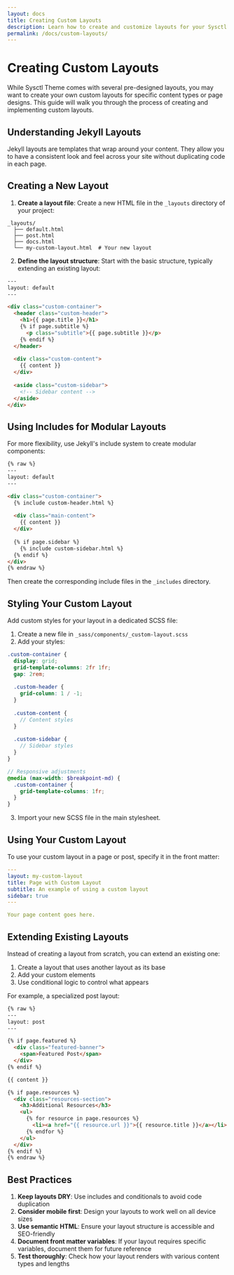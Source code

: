 ```yaml
---
layout: docs
title: Creating Custom Layouts
description: Learn how to create and customize layouts for your Sysctl Theme site
permalink: /docs/custom-layouts/
---
```


# Creating Custom Layouts

While Sysctl Theme comes with several pre-designed layouts, you may want to create your own custom layouts for specific content types or page designs. This guide will walk you through the process of creating and implementing custom layouts.

## Understanding Jekyll Layouts

Jekyll layouts are templates that wrap around your content. They allow you to have a consistent look and feel across your site without duplicating code in each page.

## Creating a New Layout

1. **Create a layout file**: Create a new HTML file in the `_layouts` directory of your project:

```
_layouts/
  ├── default.html
  ├── post.html
  ├── docs.html
  └── my-custom-layout.html  # Your new layout
```

2. **Define the layout structure**: Start with the basic structure, typically extending an existing layout:

```html
---
layout: default
---

<div class="custom-container">
  <header class="custom-header">
    <h1>{{ page.title }}</h1>
    {% if page.subtitle %}
      <p class="subtitle">{{ page.subtitle }}</p>
    {% endif %}
  </header>
  
  <div class="custom-content">
    {{ content }}
  </div>
  
  <aside class="custom-sidebar">
    <!-- Sidebar content -->
  </aside>
</div>
```

## Using Includes for Modular Layouts

For more flexibility, use Jekyll's include system to create modular components:

```html
{% raw %}
---
layout: default
---

<div class="custom-container">
  {% include custom-header.html %}
  
  <div class="main-content">
    {{ content }}
  </div>
  
  {% if page.sidebar %}
    {% include custom-sidebar.html %}
  {% endif %}
</div>
{% endraw %}
```

Then create the corresponding include files in the `_includes` directory.

## Styling Your Custom Layout

Add custom styles for your layout in a dedicated SCSS file:

1. Create a new file in `_sass/components/_custom-layout.scss`
2. Add your styles:

```scss
.custom-container {
  display: grid;
  grid-template-columns: 2fr 1fr;
  gap: 2rem;
  
  .custom-header {
    grid-column: 1 / -1;
  }
  
  .custom-content {
    // Content styles
  }
  
  .custom-sidebar {
    // Sidebar styles
  }
}

// Responsive adjustments
@media (max-width: $breakpoint-md) {
  .custom-container {
    grid-template-columns: 1fr;
  }
}
```

3. Import your new SCSS file in the main stylesheet.

## Using Your Custom Layout

To use your custom layout in a page or post, specify it in the front matter:

```yaml
---
layout: my-custom-layout
title: Page with Custom Layout
subtitle: An example of using a custom layout
sidebar: true
---

Your page content goes here.
```

## Extending Existing Layouts

Instead of creating a layout from scratch, you can extend an existing one:

1. Create a layout that uses another layout as its base
2. Add your custom elements
3. Use conditional logic to control what appears

For example, a specialized post layout:

```html
{% raw %}
---
layout: post
---

{% if page.featured %}
  <div class="featured-banner">
    <span>Featured Post</span>
  </div>
{% endif %}

{{ content }}

{% if page.resources %}
  <div class="resources-section">
    <h3>Additional Resources</h3>
    <ul>
      {% for resource in page.resources %}
        <li><a href="{{ resource.url }}">{{ resource.title }}</a></li>
      {% endfor %}
    </ul>
  </div>
{% endif %}
{% endraw %}
```

## Best Practices

1. **Keep layouts DRY**: Use includes and conditionals to avoid code duplication
2. **Consider mobile first**: Design your layouts to work well on all device sizes
3. **Use semantic HTML**: Ensure your layout structure is accessible and SEO-friendly
4. **Document front matter variables**: If your layout requires specific variables, document them for future reference
5. **Test thoroughly**: Check how your layout renders with various content types and lengths